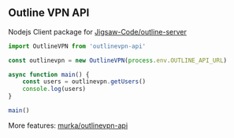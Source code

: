 ## Outline VPN API

Nodejs Client package for [Jigsaw-Code/outline-server](https://github.com/Jigsaw-Code/outline-server)

```ts
import OutlineVPN from 'outlinevpn-api'

const outlinevpn = new OutlineVPN(process.env.OUTLINE_API_URL)

async function main() {
    const users = outlinevpn.getUsers()
    console.log(users)
}

main()
```

More features: [murka/outlinevpn-api](https://github.com/murka/outlinevpn-api/blob/master/src/index.ts)
